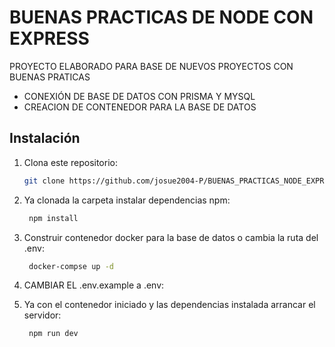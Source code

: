 # BUENAS PRACTICAS DE NODE CON EXPRESS

PROYECTO ELABORADO PARA BASE DE NUEVOS PROYECTOS CON BUENAS PRATICAS

* CONEXIÓN DE BASE DE DATOS CON PRISMA Y MYSQL
* CREACION DE CONTENEDOR PARA LA BASE DE DATOS

## Instalación

1. Clona este repositorio:
   ```bash
   git clone https://github.com/josue2004-P/BUENAS_PRACTICAS_NODE_EXPRESS.git

2. Ya clonada la carpeta instalar dependencias npm:
   ```bash
    npm install
3. Construir contenedor docker para la base de datos o cambia la ruta del .env:
   ```bash
    docker-compse up -d

3. CAMBIAR EL .env.example a .env:

4. Ya con el contenedor iniciado y las dependencias instalada arrancar el servidor:
   ```bash
    npm run dev
